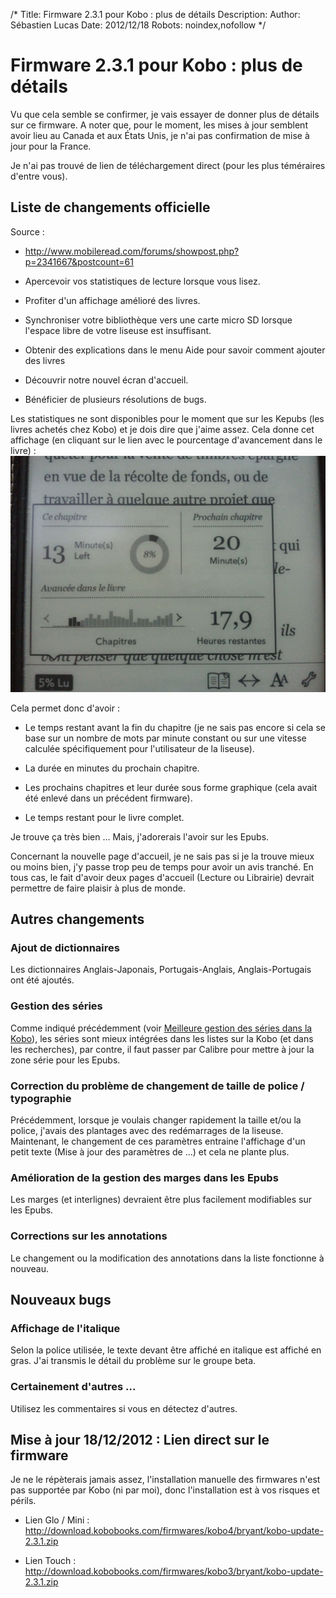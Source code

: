 /*
Title: Firmware 2.3.1 pour Kobo : plus de détails
Description: 
Author: Sébastien Lucas
Date: 2012/12/18
Robots: noindex,nofollow
*/
# Firmware 2.3.1 pour Kobo : plus de détails

Vu que cela semble se confirmer, je vais essayer de donner plus de détails sur ce firmware. A noter que, pour le moment, les mises à jour semblent avoir lieu au Canada et aux États Unis, je n'ai pas confirmation de mise à jour pour la France.

Je n'ai pas trouvé de lien de téléchargement direct (pour les plus téméraires d'entre vous).


## Liste de changements officielle

Source : 

*	http://www.mobileread.com/forums/showpost.php?p=2341667&postcount=61


*	Apercevoir vos statistiques de lecture lorsque vous lisez.

*	Profiter d'un affichage amélioré des livres.

*	Synchroniser votre bibliothèque vers une carte micro SD lorsque l'espace libre de votre liseuse est insuffisant.

*	Obtenir des explications dans le menu Aide pour savoir comment ajouter des livres

*	Découvrir notre nouvel écran d'accueil.

*	Bénéficier de plusieurs résolutions de bugs.

Les statistiques ne sont disponibles pour le moment que sur les Kepubs (les livres achetés chez Kobo) et je dois dire que j'aime assez. Cela donne cet affichage (en cliquant sur le lien avec le pourcentage d'avancement dans le livre) : 
![Image](/blog/kobo-statistics.jpg)

Cela permet donc d'avoir :

*	Le temps restant avant la fin du chapitre (je ne sais pas encore si cela se base sur un nombre de mots par minute constant ou sur une vitesse calculée spécifiquement pour l'utilisateur de la liseuse).

*	La durée en minutes du prochain chapitre.

*	Les prochains chapitres et leur durée sous forme graphique (cela avait été enlevé dans un précédent firmware).

*	Le temps restant pour le livre complet.

Je trouve ça très bien ... Mais, j'adorerais l'avoir sur les Epubs.

Concernant la nouvelle page d'accueil, je ne sais pas si je la trouve mieux ou moins bien, j'y passe trop peu de temps pour avoir un avis tranché. En tous cas, le fait d'avoir deux pages d'accueil (Lecture ou Librairie) devrait permettre de faire plaisir à plus de monde.

## Autres changements

### Ajout de dictionnaires
Les dictionnaires Anglais-Japonais, Portugais-Anglais, Anglais-Portugais ont été ajoutés.
### Gestion des séries

Comme indiqué précédemment (voir [Meilleure gestion des séries dans la Kobo](blog/kobo-ereader-touch-45)), les séries sont mieux intégrées dans les listes sur la Kobo (et dans les recherches), par contre, il faut passer par Calibre pour mettre à jour la zone série pour les Epubs.
### Correction du problème de changement de taille de police / typographie

Précédemment, lorsque je voulais changer rapidement la taille et/ou la police, j'avais des plantages avec des redémarrages de la liseuse. Maintenant, le changement de ces paramètres entraine l'affichage d'un petit texte (Mise à jour des paramètres de ...) et cela ne plante plus.
### Amélioration de la gestion des marges dans les Epubs

Les marges (et interlignes) devraient être plus facilement modifiables sur les Epubs.
### Corrections sur les annotations

Le changement ou la modification des annotations dans la liste fonctionne à nouveau.
## Nouveaux bugs

### Affichage de l'italique
Selon la police utilisée, le texte devant être affiché en italique est affiché en gras. J'ai transmis le détail du problème sur le groupe beta.
### Certainement d'autres ...

Utilisez les commentaires si vous en détectez d'autres.

## Mise à jour 18/12/2012 : Lien direct sur le firmware

Je ne le répèterais jamais assez, l'installation manuelle des firmwares n'est pas supportée par Kobo (ni par moi), donc l'installation est à vos risques et périls.


*	Lien Glo / Mini : http://download.kobobooks.com/firmwares/kobo4/bryant/kobo-update-2.3.1.zip

*	Lien Touch : http://download.kobobooks.com/firmwares/kobo3/bryant/kobo-update-2.3.1.zip
